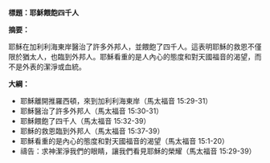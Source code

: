 **標題：耶穌餵飽四千人**

**摘要：**

耶穌在加利利海東岸醫治了許多外邦人，並餵飽了四千人。這表明耶穌的救恩不僅限於猶太人，也臨到外邦人。耶穌看重的是人內心的態度和對天國福音的渴望，而不是外表的潔淨或血統。

**大綱：**

* 耶穌離開推羅西頓，來到加利利海東岸（馬太福音 15:29-31）
* 耶穌醫治了許多外邦人（馬太福音 15:30-31）
* 耶穌餵飽了四千人（馬太福音 15:32-39）
* 耶穌的救恩臨到外邦人（馬太福音 15:37-39）
* 耶穌看重的是內心的態度和對天國福音的渴望（馬太福音 15:1-20）
* 禱告：求神潔淨我們的眼睛，讓我們看見耶穌的榮耀（馬太福音 15:29-39）